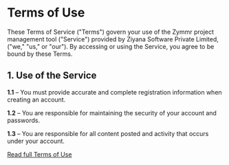 # Terms of Use

These Terms of Service ("Terms") govern your use of the Zymmr project management tool ("Service") provided by Ziyana Software Private Limited, ("we," "us," or "our"). By accessing or using the Service, you agree to be bound by these Terms.

## 1. Use of the Service

**1.1** – You must provide accurate and complete registration information when creating an account.

**1.2** – You are responsible for maintaining the security of your account and passwords.

**1.3** – You are responsible for all content posted and activity that occurs under your account.

[Read full Terms of Use](/terms-of-use)
